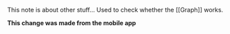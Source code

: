 This note is about other stuff... Used to check whether the [[Graph]] works.

**This change was made from the mobile app**